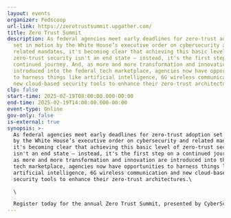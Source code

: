 ```yaml
---
layout: events
organizer: Fedscoop
url-link: https://zerotrustsummit.upgather.com/
title: Zero Trust Summit
description: As federal agencies meet early deadlines for zero-trust adoption
  set in motion by the White House’s executive order on cybersecurity and
  related mandates, it's becoming clear that achieving this basic level of
  zero-trust security isn't an end state — instead, it's the first step on a
  continued journey. And, as more and more transformation and innovation are
  introduced into the federal tech marketplace, agencies now have opportunities
  to harness things like artificial intelligence, 6G wireless communication and
  new cloud-based security tools to enhance their zero-trust architectures.
clp: false
start-time: 2025-02-19T08:00:00.000-00:00
end-time: 2025-02-19T14:00:00.000-00:00
event-type: Online
gov-only: false
is-external: true
synopsis: >-
  As federal agencies meet early deadlines for zero-trust adoption set in motion
  by the White House’s executive order on cybersecurity and related mandates,
  it's becoming clear that achieving this basic level of zero-trust security
  isn't an end state — instead, it's the first step on a continued journey. And,
  as more and more transformation and innovation are introduced into the federal
  tech marketplace, agencies now have opportunities to harness things like
  artificial intelligence, 6G wireless communication and new cloud-based
  security tools to enhance their zero-trust architectures.\

  \

  Register today for the annual Zero Trust Summit, presented by CyberScoop, to learn from federal and industry tech and cybersecurity leaders about their firsthand experiences and strategies in laying the foundations for and establishing the major pillars of zero-trust cybersecurity. Hear how agencies are implementing advanced identity and access management platforms, taking new steps to protect their networks and data, and capitalizing on the latest cloud security applications. Join top cybersecurity decision-makers and take advantage of opportunities to network with peers, industry experts, and government leaders to help accelerate your agency's cybersecurity efforts.
---
```

